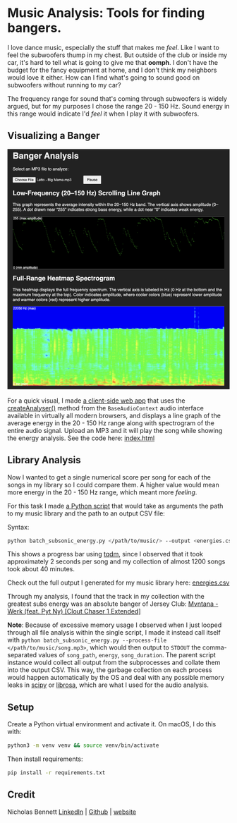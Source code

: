 # Music Analysis: Tools for finding bangers.

I love dance music, especially the stuff that makes me _feel_. Like I want to feel the subwoofers thump in my chest. But outside of the club or inside my car, it's hard to tell what is going to give me that **oomph**. I don't have the budget for the fancy equipment at home, and I don't think my neighbors would love it either. How can I find what's going to sound good on subwoofers without running to my car?

The frequency range for sound that's coming through subwoofers is widely argued, but for my purposes I chose the range 20 - 150 Hz. Sound energy in this range would indicate I'd _feel_ it when I play it with subwoofers. 

## Visualizing a Banger

![Screenshot of banger analysis web app analyzing "Latto - Big Mama.mp3"](./web/assets/images/banger_analysis.png)

For a quick visual, I made [a client-side web app](https://nrrb.github.io/musicanalysis/web/) that uses the [createAnalyser()](https://developer.mozilla.org/en-US/docs/Web/API/BaseAudioContext/createAnalyser) method from the `BaseAudioContext` audio interface available in virtually all modern browsers, and displays a line graph of the average energy in the 20 - 150 Hz range along with spectrogram of the entire audio signal. Upload an MP3 and it will play the song while showing the energy analysis. See the code here: [index.html](./web/index.html)

## Library Analysis

Now I wanted to get a single numerical score per song for each of the songs in my library so I could compare them. A higher value would mean more energy in the 20 - 150 Hz range, which meant more _feeling_. 

For this task I made [a Python script](./batch_subsonic_energy.py) that would take as arguments the path to my music library and the path to an output CSV file:

Syntax:
```bash
python batch_subsonic_energy.py </path/to/music/> --output <energies.csv>
```

This shows a progress bar using [tqdm](https://tqdm.github.io/), since I observed that it took approximately 2 seconds per song and my collection of almost 1200 songs took about 40 minutes. 

Check out the full output I generated for my music library here: [energies.csv](./energies.csv)

Through my analysis, I found that the track in my collection with the greatest subs energy was an absolute banger of Jersey Club: [Mvntana - Werk (feat. Pyt Ny) [Clout Chaser 1 Extended]](https://soundcloud.com/teammvntana/werk-feat-nyema)

**Note**:
Because of excessive memory usage I observed when I just looped through all file analysis within the single script, I made it instead call itself with `python batch_subsonic_energy.py --process-file </path/to/music/song.mp3>`, which would then output to `STDOUT` the comma-separated values of `song_path`, `energy`, `song_duration`. The parent script instance would collect all output from the subprocesses and collate them into the output CSV. This way, the garbage collection on each process would happen automatically by the OS and deal with any possible memory leaks in [scipy](https://scipy.org/) or [librosa](https://librosa.org/doc/latest/index.html), which are what I used for the audio analysis. 

## Setup

Create a Python virtual environment and activate it. On macOS, I do this with:

```bash
python3 -m venv venv && source venv/bin/activate
```

Then install requirements:

```bash
pip install -r requirements.txt
```

## Credit

Nicholas Bennett
[LinkedIn](https://www.linkedin.com/in/nicholasrrbennett) | [Github](https://github.com/nrrb) | [website](https://nicholasbennett.work/)